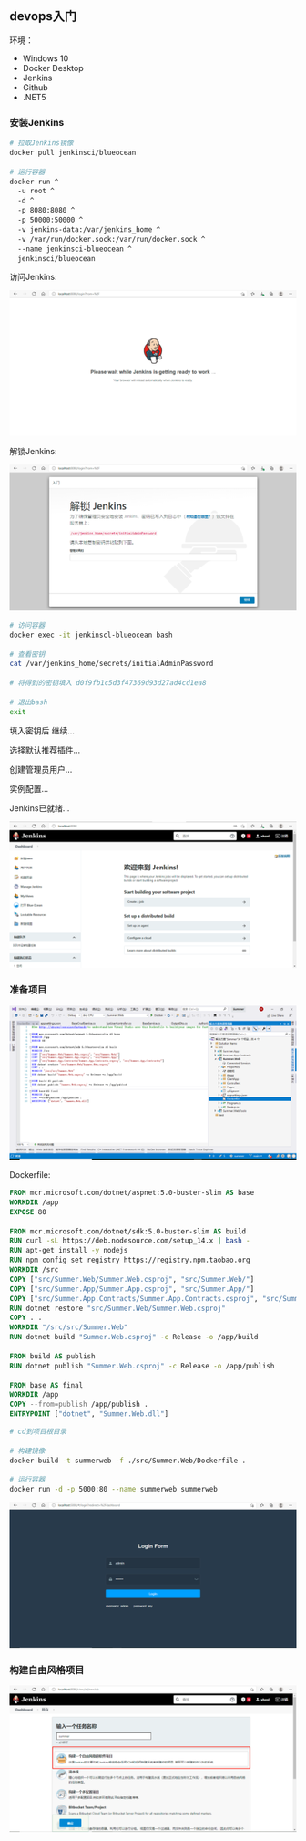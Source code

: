 ## devops入门

环境：

- Windows 10
- Docker Desktop
- Jenkins
- Github
- .NET5



### 安装Jenkins

```bash
# 拉取Jenkins镜像
docker pull jenkinsci/blueocean

# 运行容器
docker run ^
  -u root ^
  -d ^
  -p 8080:8080 ^
  -p 50000:50000 ^
  -v jenkins-data:/var/jenkins_home ^
  -v /var/run/docker.sock:/var/run/docker.sock ^
  --name jenkinsci-blueocean ^
  jenkinsci/blueocean
```

访问Jenkins:

![image-20210705160249682](README.assets/image-20210705160249682.png)

解锁Jenkins:

![image-20210705160404824](README.assets/image-20210705160404824.png)

```bash
# 访问容器
docker exec -it jenkinscl-blueocean bash

# 查看密钥
cat /var/jenkins_home/secrets/initialAdminPassword

# 将得到的密钥填入 d0f9fb1c5d3f47369d93d27ad4cd1ea8

# 退出bash
exit
```

填入密钥后 继续...

选择默认推荐插件...

创建管理员用户...

实例配置...

Jenkins已就绪...

![image-20210705162756953](README.assets/image-20210705162756953.png)



### 准备项目

![image-20210705164343533](README.assets/image-20210705164343533.png)

Dockerfile:

```dockerfile
FROM mcr.microsoft.com/dotnet/aspnet:5.0-buster-slim AS base
WORKDIR /app
EXPOSE 80

FROM mcr.microsoft.com/dotnet/sdk:5.0-buster-slim AS build
RUN curl -sL https://deb.nodesource.com/setup_14.x | bash -
RUN apt-get install -y nodejs
RUN npm config set registry https://registry.npm.taobao.org
WORKDIR /src
COPY ["src/Summer.Web/Summer.Web.csproj", "src/Summer.Web/"]
COPY ["src/Summer.App/Summer.App.csproj", "src/Summer.App/"]
COPY ["src/Summer.App.Contracts/Summer.App.Contracts.csproj", "src/Summer.App.Contracts/"]
RUN dotnet restore "src/Summer.Web/Summer.Web.csproj"
COPY . .
WORKDIR "/src/src/Summer.Web"
RUN dotnet build "Summer.Web.csproj" -c Release -o /app/build

FROM build AS publish
RUN dotnet publish "Summer.Web.csproj" -c Release -o /app/publish

FROM base AS final
WORKDIR /app
COPY --from=publish /app/publish .
ENTRYPOINT ["dotnet", "Summer.Web.dll"]
```

```bash
# cd到项目根目录

# 构建镜像
docker build -t summerweb -f ./src/Summer.Web/Dockerfile .

# 运行容器
docker run -d -p 5000:80 --name summerweb summerweb
```

![image-20210707102059750](README.assets/image-20210707102059750.png)



### 构建自由风格项目

![image-20210707131643204](README.assets/image-20210707131643204.png)





